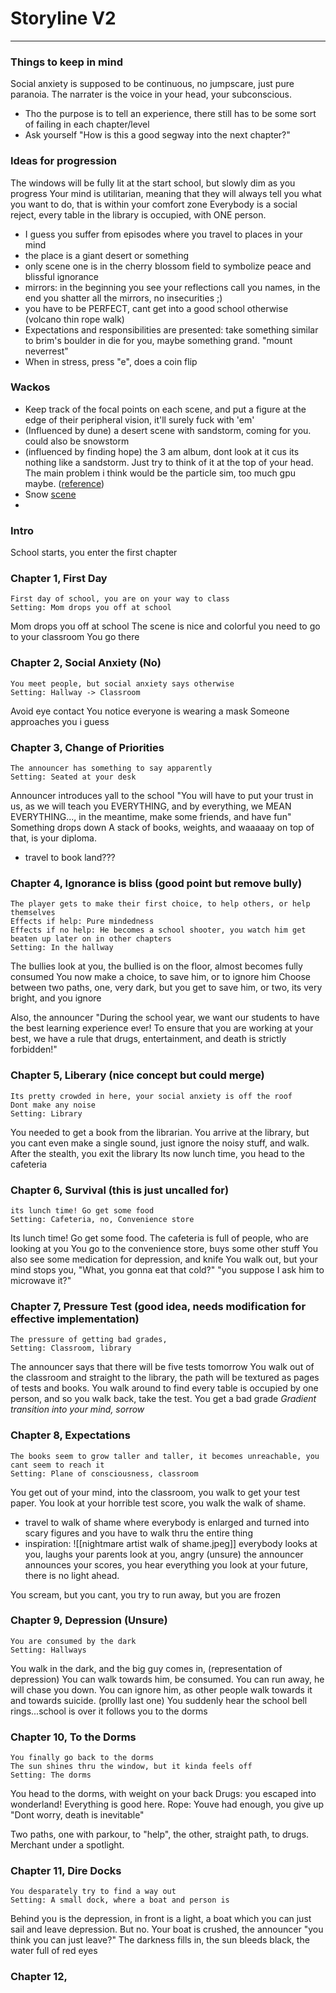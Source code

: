 # Storyline V2
---
### Things to keep in mind
Social anxiety is supposed to be continuous, no jumpscare, just pure paranoia.
The narrater is the voice in your head, your subconscious.
- Tho the purpose is to tell an experience, there still has to be some sort of failing in each chapter/level
- Ask yourself "How is this a good segway into the next chapter?"

### Ideas for progression
The windows will be fully lit at the start school, but slowly dim as you progress
Your mind is utilitarian, meaning that they will always tell you what you want to do, that is within your comfort zone
Everybody is a social reject, every table in the library is occupied, with ONE person.
- I guess you suffer from episodes where you travel to places in your mind
- the place is a giant desert or something
- only scene one is in the cherry blossom field to symbolize peace and blissful ignorance
- mirrors: in the beginning you see your reflections call you names, in the end you shatter all the mirrors, no insecurities ;)
- you have to be PERFECT, cant get into a good school otherwise (volcano thin rope walk)
- Expectations and responsibilities are presented: take something similar to brim's boulder in die for you, maybe something grand. "mount neverrest"
- When in stress, press "e", does a coin flip


### Wackos
- Keep track of the focal points on each scene, and put a figure at the edge of their peripheral vision, it'll surely fuck with 'em'
- (Influenced by dune) a desert scene with sandstorm, coming for you. could also be snowstorm
- (influenced by finding hope) the 3 am album, dont look at it cus its nothing like a sandstorm. Just try to think of it at the top of your head. The main problem i think would be the particle sim, too much gpu maybe. ([reference](https://www.google.com/url?sa=i&url=https%3A%2F%2Fwallpaperaccess.com%2Fsandstorm&psig=AOvVaw1upUNwJhNXAOGAZEpiDez6&ust=1639784175595000&source=images&cd=vfe&ved=0CAsQjRxqFwoTCKDC9a6-6fQCFQAAAAAdAAAAABAE))
- Snow [scene](https://www.youtube.com/watch?v=SNP5QqAQqn4&ab_channel=GabrielAguiarProd.)
- 

### Intro
School starts, you enter the first chapter

### Chapter 1, First Day
```Context
First day of school, you are on your way to class
Setting: Mom drops you off at school
```
Mom drops you off at school
The scene is nice and colorful
you need to go to your classroom
You go there

### Chapter 2, Social Anxiety (No)
```Context
You meet people, but social anxiety says otherwise
Setting: Hallway -> Classroom
```
Avoid eye contact
You notice everyone is wearing a mask
Someone approaches you i guess


### Chapter 3, Change of Priorities
```Context
The announcer has something to say apparently
Setting: Seated at your desk
```
Announcer introduces yall to the school
"You will have to put your trust in us, as we will teach you EVERYTHING, and by everything, we MEAN EVERYTHING..., in the meantime, make some friends, and have fun"
Something drops down
A stack of books, weights, and waaaaay on top of that, is your diploma.
- travel to book land???

### Chapter 4, Ignorance is bliss (good point but remove bully)
```Context
The player gets to make their first choice, to help others, or help themselves
Effects if help: Pure mindedness
Effects if no help: He becomes a school shooter, you watch him get beaten up later on in other chapters
Setting: In the hallway
```
The bullies look at you, the bullied is on the floor, almost becomes fully consumed
You now make a choice,  to save him, or to ignore him
Choose between two paths, one, very dark, but you get to save him, or two, its very bright, and you ignore

Also, the announcer "During the school year, we want our students to have the best learning experience ever! To ensure that you are working at your best, we have a rule that drugs, entertainment, and death is strictly forbidden!"

### Chapter 5, Liberary (nice concept but could merge)
```Context
Its pretty crowded in here, your social anxiety is off the roof
Dont make any noise
Setting: Library
```
You needed to get a book from the librarian.
You arrive at the library, but you cant even make a single sound, just ignore the noisy stuff, and walk.
After the stealth, you exit the library
Its now lunch time, you head to the cafeteria

### Chapter 6, Survival (this is just uncalled for)
```Context
its lunch time! Go get some food
Setting: Cafeteria, no, Convenience store
```
Its lunch time! Go get some food.
The cafeteria is full of people, who are looking at you
You go to the convenience store, buys some other stuff
You also see some medication for depression, and knife
You walk out, but your mind stops you, "What, you gonna eat that cold?"
"you suppose I ask him to microwave it?"

### Chapter 7, Pressure Test (good idea, needs modification for effective implementation)
```Context
The pressure of getting bad grades, 
Setting: Classroom, library
```
The announcer says that there will be five tests tomorrow
You walk out of the classroom and straight to the library, the path will be textured as pages of tests and books.
You walk around to find every table is occupied by one person, and so you walk back, take the test.
You get a bad grade
*Gradient transition into your mind, sorrow*

### Chapter 8, Expectations
```Context
The books seem to grow taller and taller, it becomes unreachable, you cant seem to reach it
Setting: Plane of consciousness, classroom
```
You get out of your mind, into the classroom, you walk to get your test paper.
You look at your horrible test score, you walk the walk of shame.

- travel to walk of shame where everybody is enlarged and turned into scary figures and you have to walk thru the entire thing
- inspiration: ![[nightmare artist walk of shame.jpeg]]
everybody looks at you, laughs
your parents look at you, angry
(unsure) the announcer announces your scores, you hear everything
you look at your future, there is no light ahead.

You scream, but you cant, you try to run away, but you are frozen

### Chapter 9, Depression (Unsure)
```Context
You are consumed by the dark
Setting: Hallways
```
You walk in the dark, and the big guy comes in, (representation of depression)
You can walk towards him, be consumed. You can run away, he will chase you down. You can ignore him, as other people walk towards it and towards suicide. (prollly last one)
You suddenly hear the school bell rings...school is over
it follows you to the dorms

### Chapter 10, To the Dorms
```Context
You finally go back to the dorms
The sun shines thru the window, but it kinda feels off
Setting: The dorms
```
You head to the dorms, with weight on your back
Drugs: you escaped into wonderland! Everything is good here.
Rope: Youve had enough, you give up
"Dont worry, death is inevitable"

Two paths, one with parkour, to "help", the other, straight path, to drugs. Merchant under a spotlight.

### Chapter 11, Dire Docks
```Context
You desparately try to find a way out
Setting: A small dock, where a boat and person is
```
Behind you is the depression, in front is a light, a boat which you can just sail and leave depression. But no.
Your boat is crushed, the announcer "you think you can just leave?"
The darkness fills in, the sun bleeds black, the water full of red eyes


### Chapter 12,

